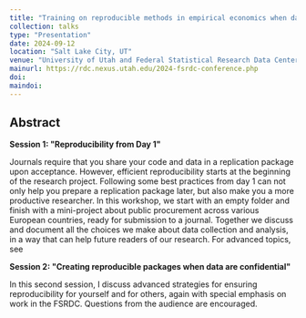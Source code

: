 ```yaml
---
title: "Training on reproducible methods in empirical economics when data are confidential" 
collection: talks
type: "Presentation"
date: 2024-09-12
location: "Salt Lake City, UT"
venue: "University of Utah and Federal Statistical Research Data Centers"
mainurl: https://rdc.nexus.utah.edu/2024-fsrdc-conference.php
doi: 
maindoi: 
---
```


## Abstract

**Session 1: "Reproducibility from Day 1"**

Journals require that you share your code and data in a replication package upon acceptance. However, efficient reproducibility starts at the beginning of the research project. Following some best practices from day 1 can not only help you prepare a replication package later, but also make you a more productive researcher. In this workshop, we start with an empty folder and finish with a mini-project about public procurement across various European countries, ready for submission to a journal. Together we discuss and document all the choices we make about data collection and analysis, in a way that can help future readers of our research. For advanced topics, see

**Session 2: "Creating reproducible packages when data are confidential"**

In this second session, I discuss advanced strategies for ensuring reproducibility  for yourself and for others, again with special emphasis on work in the FSRDC.  Questions from the audience are encouraged. 
